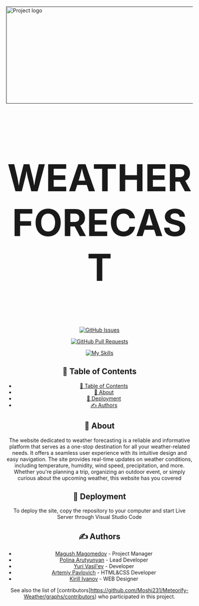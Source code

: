 
<p  align="center">

<a  href=""  rel="noopener">

<img  width=935px  height=262px  src="https://i.imgur.com/SMqJMdO.png"  alt="Project logo"></a>

</p>

  

<h3 style="font-size:100px" align="center">WEATHER FORECAST</h3>

  

<div  align="center"> 

  


[![GitHub Issues](https://img.shields.io/github/issues/Moshi231/Meteorify-Weather?style=for-the-badge)](https://github.com/Moshi231/Meteorify-Weather/issues)

[![GitHub Pull Requests](https://img.shields.io/bitbucket/pr/Moshi231/Meteorify-Weather?style=for-the-badge)](https://github.com/Moshi231/Meteorify-Weather/pulls)

  

[![My Skills](https://skillicons.dev/icons?i=js,html,css)](https://skillicons.dev)
  

## 📝 Table of Contents

  

- [📝 Table of Contents](#-table-of-contents)
- [🧐 About ](#-about-)
- [🚀 Deployment ](#-deployment-)
- [✍️ Authors ](#️-authors-)


  

## 🧐 About <a name = "about"></a>

  

The website dedicated to weather forecasting is a reliable and informative platform that serves as a one-stop destination for all your weather-related needs. It offers a seamless user experience with its intuitive design and easy navigation. The site provides real-time updates on weather conditions, including temperature, humidity, wind speed, precipitation, and more. Whether you're planning a trip, organizing an outdoor event, or simply curious about the upcoming weather, this website has you covered


  




  

## 🚀 Deployment <a name = "deployment"></a>

  

To deploy the site, copy the repository to your computer and start Live Server through Visual Studio Code

  



## ✍️ Authors <a name = "authors"></a>

  

- [Magush Magomedov](https://github.com/Moshi231) - Project Manager
-  [Polina Arutyunyan](https://github.com/Polina8888) - Lead Developer
- [Yuri Vasil'ev](https://github.com/SuperKanat) - Developer
- [Artemiy Pavlovich](https://github.com/jonersky01) - HTML&CSS Developer
- [Kirill Ivanov](https://github.com/KirOus11) - WEB Designer

  

See also the list of [contributors]https://github.com/Moshi231/Meteorify-Weather/graphs/contributors) who participated in this project.

  


